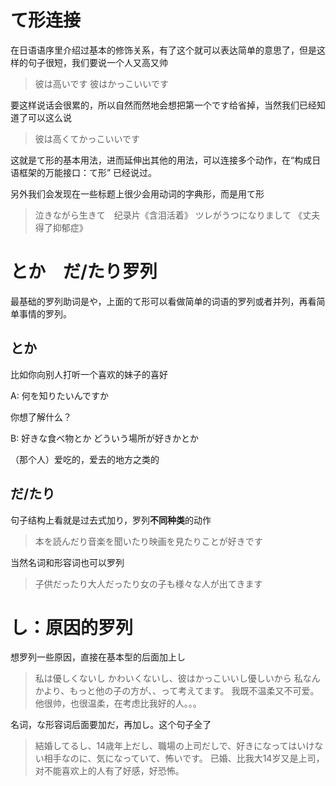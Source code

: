 # て形连接

在日语语序里介绍过基本的修饰关系，有了这个就可以表达简单的意思了，但是这样的句子很短，我们要说一个人又高又帅

> 彼は高いです
> 彼はかっこいいです

要这样说话会很累的，所以自然而然地会想把第一个です给省掉，当然我们已经知道了可以这么说

> 彼は高くてかっこいいです

这就是て形的基本用法，进而延伸出其他的用法，可以连接多个动作，在“构成日语框架的万能接口：て形” 已经说过。

另外我们会发现在一些标题上很少会用动词的字典形，而是用て形

> 泣きながら生きて　纪录片《含泪活着》
> ツレがうつになりまして 《丈夫得了抑郁症》

# とか　だ/たり罗列

最基础的罗列助词是や，上面的て形可以看做简单的词语的罗列或者并列，再看简单事情的罗列。

## とか

比如你向别人打听一个喜欢的妹子的喜好

A: 何を知りたいんですか

你想了解什么？

B: 好きな食べ物とか どういう場所が好きかとか

（那个人）爱吃的，爱去的地方之类的

## だ/たり

句子结构上看就是过去式加り，罗列**不同种类**的动作

> 本を読んだり音楽を聞いたり映画を見たりことが好きです

当然名词和形容词也可以罗列

> 子供だったり大人だったり女の子も様々な人が出てきます

# し：原因的罗列

想罗列一些原因，直接在基本型的后面加上し

> 私は優しくないし かわいくないし、彼はかっこいいし優しいから  私なんかより、もっと他の子の方が、、って考えてます。
> 我既不温柔又不可爱。他很帅，也很温柔，在考虑比我好的人。。。

名词，な形容词后面要加だ，再加し。这个句子全了

> 結婚してるし、14歳年上だし、職場の上司だしで、好きになってはいけない相手なのに、気になっていて、怖いです。
> 已婚、比我大14岁又是上司，对不能喜欢上的人有了好感，好恐怖。



